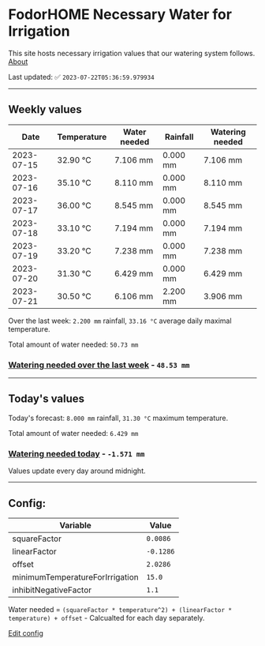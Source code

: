 # FodorHOME Necessary Water for Irrigation

This site hosts necessary irrigation values that our watering system follows. [About](https://github.com/redyau/irrigation)

Last updated: ✅ `2023-07-22T05:36:59.979934`

---

## Weekly values

| Date | Temperature | Water needed | Rainfall | Watering needed |
|-----|-----|-----|-----|-----|
| 2023-07-15 | 32.90 °C | 7.106 mm | 0.000 mm | 7.106 mm |
| 2023-07-16 | 35.10 °C | 8.110 mm | 0.000 mm | 8.110 mm |
| 2023-07-17 | 36.00 °C | 8.545 mm | 0.000 mm | 8.545 mm |
| 2023-07-18 | 33.10 °C | 7.194 mm | 0.000 mm | 7.194 mm |
| 2023-07-19 | 33.20 °C | 7.238 mm | 0.000 mm | 7.238 mm |
| 2023-07-20 | 31.30 °C | 6.429 mm | 0.000 mm | 6.429 mm |
| 2023-07-21 | 30.50 °C | 6.106 mm | 2.200 mm | 3.906 mm |


Over the last week: `2.200 mm` rainfall, `33.16 °C` average daily maximal temperature.

Total amount of water needed: `50.73 mm`

### [Watering needed over the last week](lastweek.txt) - `48.53 mm`

---

## Today's values

Today's forecast: `8.000 mm` rainfall, `31.30 °C` maximum temperature.

Total amount of water needed: `6.429 mm`

### [Watering needed today](today.txt) - `-1.571 mm`

Values update every day around midnight.

---

## Config:

| Variable | Value |
|-----|-----|
| squareFactor | `0.0086` |
| linearFactor | `-0.1286` |
| offset | `2.0286` |
| minimumTemperatureForIrrigation | `15.0` |
| inhibitNegativeFactor | `1.1` |

Water needed = `(squareFactor * temperature^2) + (linearFactor * temperature) + offset` - Calcualted for each day separately.

[Edit config](https://github.com/RedyAu/irrigation/edit/main/config.json)
